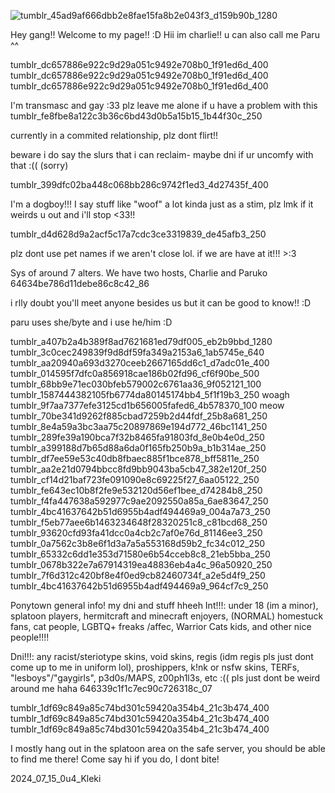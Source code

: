 ![tumblr_45ad9af666dbb2e8fae15fa8b2e043f3_d159b90b_1280](https://github.com/user-attachments/assets/57f4e491-52c8-4f85-9a2b-c8a273e45879)

Hey gang!! Welcome to my page!! :D
Hii im charlie!! u can also call me Paru ^^

tumblr_dc657886e922c9d29a051c9492e708b0_1f91ed6d_400 tumblr_dc657886e922c9d29a051c9492e708b0_1f91ed6d_400 tumblr_dc657886e922c9d29a051c9492e708b0_1f91ed6d_400

I'm transmasc and gay :33 plz leave me alone if u have a problem with this tumblr_fe8fbe8a122c3b36c6bd43d0b5a15b15_1b44f30c_250

currently in a commited relationship, plz dont flirt!!

beware i do say the slurs that i can reclaim- maybe dni if ur uncomfy with that :(( (sorry)

tumblr_399dfc02ba448c068bb286c9742f1ed3_4d27435f_400

I'm a dogboy!!! I say stuff like "woof" a lot kinda just as a stim, plz lmk if it weirds u out and i'll stop <33!!

tumblr_d4d628d9a2acf5c17a7cdc3ce3319839_de45afb3_250

plz dont use pet names if we aren't close lol. if we are have at it!!! >:3

Sys of around 7 alters. We have two hosts, Charlie and Paruko 64634be786d11debe86c8c42_86

i rlly doubt you'll meet anyone besides us but it can be good to know!! :D

paru uses she/byte and i use he/him :D

tumblr_a407b2a4b389f8ad7621681ed79df005_eb2b9bbd_1280 tumblr_3c0cec249839f9d8df59fa349a2153a6_1ab5745e_640 tumblr_aa20940a693d3270ceeb2667165dd6c1_d7adc01e_400 tumblr_014595f7dfc0a856918cae186b02fd96_cf6f90be_500 tumblr_68bb9e71ec030bfeb579002c6761aa36_9f052121_100 tumblr_1587444382105fb6774da80145174bb4_5f1f19b3_250 woagh tumblr_9f7aa7377efe3125cd1b656005fafed6_4b578370_100 meow tumblr_70be341d9262f885cbad7259b2d44fdf_25b8a681_250 tumblr_8e4a59a3bc3aa75c20897869e194d772_46bc1141_250 tumblr_289fe39a190bca7f32b8465fa91803fd_8e0b4e0d_250 tumblr_a399188d7b65d88a6da0f165fb250b9a_b1b314ae_250 tumblr_df7ee59e53c40db8fbaec885f1bce878_bff5811e_250 tumblr_aa2e21d0794bbcc8fd9bb9043ba5cb47_382e120f_250 tumblr_cf14d21baf723fe091090e8c69225f27_6aa05122_250 tumblr_fe643ec10b8f2fe9e532120d56ef1bee_d74284b8_250 tumblr_f4fa447638a592977c9ae2092550a85a_6ae83647_250 tumblr_4bc41637642b51d6955b4adf494469a9_004a7a73_250 tumblr_f5eb77aee6b1463234648f28320251c8_c81bcd68_250 tumblr_93620cfd93fa41dcc0a4cb2c7af0e76d_81146ee3_250 tumblr_0a7562c3b8e6f1d3a7a5a553168d59b2_fc34c012_250 tumblr_65332c6dd1e353d71580e6b54cceb8c8_21eb5bba_250 tumblr_0678b322e7a67914319ea48836eb4a4c_96a50920_250 tumblr_7f6d312c420bf8e4f0ed9cb82460734f_a2e5d4f9_250 tumblr_4bc41637642b51d6955b4adf494469a9_964cf7c9_250

Ponytown general info!
my dni and stuff hheeh
Int!!!: under 18 (im a minor), splatoon players, hermitcraft and minecraft enjoyers, (NORMAL) homestuck fans, cat people, LGBTQ+ freaks /affec, Warrior Cats kids, and other nice people!!!!

Dni!!!: any racist/steriotype skins, void skins, regis (idm regis pls just dont come up to me in uniform lol), proshippers, k!nk or nsfw skins, TERFs, "lesboys"/"gaygirls", p3d0s/MAPS, z00ph1l3s, etc :(( pls just dont be weird around me haha 646339c1f1c7ec90c726318c_07

tumblr_1df69c849a85c74bd301c59420a354b4_21c3b474_400 tumblr_1df69c849a85c74bd301c59420a354b4_21c3b474_400 tumblr_1df69c849a85c74bd301c59420a354b4_21c3b474_400

I mostly hang out in the splatoon area on the safe server, you should be able to find me there! Come say hi if you do, I dont bite!

2024_07_15_0u4_Kleki
